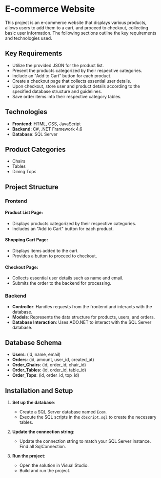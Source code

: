 # E-commerce Website

This project is an e-commerce website that displays various products, allows users to add them to a cart, and proceed to checkout, collecting basic user information. The following sections outline the key requirements and technologies used.

## Key Requirements

- Utilize the provided JSON for the product list.
- Present the products categorized by their respective categories.
- Include an "Add to Cart" button for each product.
- Create a checkout page that collects essential user details.
- Upon checkout, store user and product details according to the specified database structure and guidelines.
- Save order items into their respective category tables.

## Technologies

- **Frontend**: HTML, CSS, JavaScript
- **Backend**: C#, .NET Framework 4.6
- **Database**: SQL Server

## Product Categories

- Chairs
- Tables
- Dining Tops

## Project Structure

### Frontend

#### Product List Page:

- Displays products categorized by their respective categories.
- Includes an "Add to Cart" button for each product.

#### Shopping Cart Page:

- Displays items added to the cart.
- Provides a button to proceed to checkout.

#### Checkout Page:

- Collects essential user details such as name and email.
- Submits the order to the backend for processing.

### Backend

- **Controller**: Handles requests from the frontend and interacts with the database.
- **Models**: Represents the data structure for products, users, and orders.
- **Database Interaction**: Uses ADO.NET to interact with the SQL Server database.

## Database Schema

- **Users**: (id, name, email)
- **Orders**: (id, amount, user_id, created_at)
- **Order_Chairs**: (id, order_id, chair_id)
- **Order_Tables**: (id, order_id, table_id)
- **Order_Tops**: (id, order_id, top_id)

## Installation and Setup

1. **Set up the database**:
    - Create a SQL Server database named `Ecom`.
    - Execute the SQL scripts in the `dbscript.sql`  to create the necessary tables.

2. **Update the connection string**:
    -  Update the connection string to match your SQL Server instance. Find all SqlConnection.

3. **Run the project**:
    - Open the solution in Visual Studio.
    - Build and run the project.
